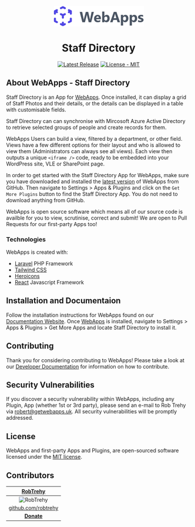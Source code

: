 <div align="center">
<a href="https://getwebapps.uk"><img src="https://raw.githubusercontent.com/RTWA/WebApps/develop/.github/images/WebApps-Cube-Logo.png" alt="WebApps Cube Logo" /></a>
<h1>Staff Directory</h1>
</div>

<p align="center">
<a href="https://github.com/RTWA/App-Staff_Directory/releases/latest"><img src="https://img.shields.io/github/v/release/RTWA/App-Staff_Directory?sort=semver" alt="Latest Release" /></a>
<a href="https://opensource.org/licenses/MIT"><img src="https://img.shields.io/badge/license-MIT-green" alt="License - MIT" /></a>
</p>

## About WebApps - Staff Directory

Staff Directory is an App for [WebApps](https://getwebapps.uk). Once installed, it can display a grid of Staff Photos and their details, or the details can be displayed in a table with customisable fields.

Staff Directory can can synchronise with Mircosoft Azure Active Directory to retrieve selected groups of people and create records for them.

WebApps Users can build a view, filtered by a department, or other field. Views have a few different options for their layout and who is allowed to view them (Administrators can always see all views).
Each view then outputs a unique `<iframe />` code, ready to be embedded into your WordPress site, VLE or SharePoint page.

In order to get started with the Staff Directory App for WebApps, make sure you have downloaded and installed the [latest version](https://github.com/RTWA/WebApps/releases/latest) of WebApps from GitHub. Then navigate to Settings > Apps & Plugins and click on the `Get More Plugins` button to find the Staff Directory App. You do not need to download anything from GitHub.

WebApps is open source software which means all of our source code is availble for you to view, scrutinise, correct and submit! We are open to Pull Requests for our first-party Apps too!

### Technologies
WebApps is created with:
- [Laravel](https://laravel.com/) PHP Framework
- [Tailwind CSS](https://tailwindcss.com/)
- [Heroicons](https://heroicons.com)
- [React](https://reactjs.org/) Javascript Framework

## Installation and Documentaion

Follow the installation instructions for WebApps found on our [Documentation Website](https://docs.getwebapps.uk).
Once [WebApps](https://getwebapps.uk) is installed, navigate to Settings > Apps & Plugins > Get More Apps and locate Staff Directory to install it.

## Contributing

Thank you for considering contributing to WebApps! Please take a look at our [Developer Documentation](https://docs.getwebapps.uk/developers/introduction/) for information on how to contribute.

## Security Vulnerabilities

If you discover a security vulnerability within WebApps, including any Plugin, App (whether 1st or 3rd party), please send an e-mail to Rob Trehy via [robert@getwebapps.uk](mailto:robert@getwebapps.uk). All security vulnerabilities will be promptly addressed.

## License

WebApps and first-party Apps and Plugins, are open-sourced software licensed under the [MIT license](https://opensource.org/licenses/MIT).

## Contributors
|**[RobTrehy](http://rob.trehy.co.uk)**|
|:--:|
|![RobTrehy](https://avatars3.githubusercontent.com/u/13102009?s=150)|
|[github.com/robtrehy](https://github.com/robtrehy)|
|**[Donate](https://paypal.me/RobTrehy)**|
